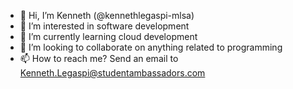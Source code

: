 - 👋 Hi, I’m Kenneth (@kennethlegaspi-mlsa)
- 👀 I’m interested in software development
- 🌱 I’m currently learning cloud development
- 💞️ I’m looking to collaborate on anything related to programming
- 📫 How to reach me? Send an email to Kenneth.Legaspi@studentambassadors.com

<!---
kennethlegaspi-mlsa/kennethlegaspi-mlsa is a ✨ special ✨ repository because its `README.md` (this file) appears on your GitHub profile.
You can click the Preview link to take a look at your changes.
--->
